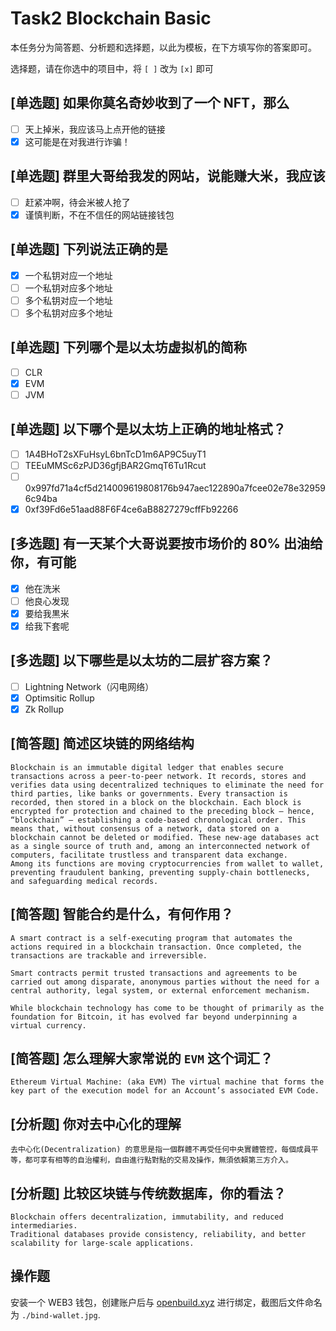 # Task2 Blockchain Basic

本任务分为简答题、分析题和选择题，以此为模板，在下方填写你的答案即可。

选择题，请在你选中的项目中，将 `[ ]` 改为 `[x]` 即可

## [单选题] 如果你莫名奇妙收到了一个 NFT，那么

- [ ] 天上掉米，我应该马上点开他的链接
- [x] 这可能是在对我进行诈骗！

## [单选题] 群里大哥给我发的网站，说能赚大米，我应该

- [ ] 赶紧冲啊，待会米被人抢了
- [x] 谨慎判断，不在不信任的网站链接钱包

## [单选题] 下列说法正确的是

- [x] 一个私钥对应一个地址
- [ ] 一个私钥对应多个地址
- [ ] 多个私钥对应一个地址
- [ ] 多个私钥对应多个地址

## [单选题] 下列哪个是以太坊虚拟机的简称

- [ ] CLR
- [x] EVM
- [ ] JVM

## [单选题] 以下哪个是以太坊上正确的地址格式？

- [ ] 1A4BHoT2sXFuHsyL6bnTcD1m6AP9C5uyT1
- [ ] TEEuMMSc6zPJD36gfjBAR2GmqT6Tu1Rcut
- [ ] 0x997fd71a4cf5d214009619808176b947aec122890a7fcee02e78e329596c94ba
- [x] 0xf39Fd6e51aad88F6F4ce6aB8827279cffFb92266

## [多选题] 有一天某个大哥说要按市场价的 80% 出油给你，有可能

- [x] 他在洗米
- [ ] 他良心发现
- [x] 要给我黒米
- [x] 给我下套呢

## [多选题] 以下哪些是以太坊的二层扩容方案？

- [ ] Lightning Network（闪电网络）
- [x] Optimsitic Rollup
- [x] Zk Rollup

## [简答题] 简述区块链的网络结构

```
Blockchain is an immutable digital ledger that enables secure transactions across a peer-to-peer network. It records, stores and verifies data using decentralized techniques to eliminate the need for third parties, like banks or governments. Every transaction is recorded, then stored in a block on the blockchain. Each block is encrypted for protection and chained to the preceding block — hence, “blockchain” — establishing a code-based chronological order. This means that, without consensus of a network, data stored on a blockchain cannot be deleted or modified. These new-age databases act as a single source of truth and, among an interconnected network of computers, facilitate trustless and transparent data exchange.
Among its functions are moving cryptocurrencies from wallet to wallet, preventing fraudulent banking, preventing supply-chain bottlenecks, and safeguarding medical records. 
```

## [简答题] 智能合约是什么，有何作用？

```
A smart contract is a self-executing program that automates the actions required in a blockchain transaction. Once completed, the transactions are trackable and irreversible. 

Smart contracts permit trusted transactions and agreements to be carried out among disparate, anonymous parties without the need for a central authority, legal system, or external enforcement mechanism.

While blockchain technology has come to be thought of primarily as the foundation for Bitcoin​, it has evolved far beyond underpinning a virtual currency.
```

## [简答题] 怎么理解大家常说的 `EVM` 这个词汇？

```
Ethereum Virtual Machine: (aka EVM) The virtual machine that forms the key part of the execution model for an Account’s associated EVM Code.
```

## [分析题] 你对去中心化的理解

```
去中心化(Decentralization) 的意思是指一個群體不再受任何中央實體管控，每個成員平等，都可享有相等的自治權利，自由進行點對點的交易及操作，無須依賴第三方介入。
```

## [分析题] 比较区块链与传统数据库，你的看法？

```
Blockchain offers decentralization, immutability, and reduced intermediaries.
Traditional databases provide consistency, reliability, and better scalability for large-scale applications.
```

## 操作题

安装一个 WEB3 钱包，创建账户后与 [openbuild.xyz](https://openbuild.xyz/profile) 进行绑定，截图后文件命名为 `./bind-wallet.jpg`.
